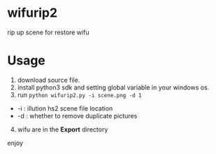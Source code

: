 # wifurip2
rip up scene for restore wifu

# Usage
1. download source file.
2. install python3 sdk and setting global variable in your windows os.
3. run `python wifurip2.py -i scene.png -d 1`
- -i : illution hs2 scene file location
- -d : whether to remove duplicate pictures
4. wifu are in the **Export** directory

enjoy
